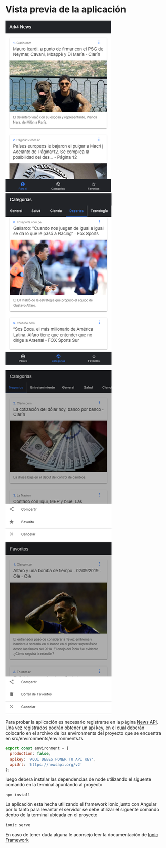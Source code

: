 # Vista previa de la aplicación

![](docs/ark4News.png) ![](docs/ark4News-categorias.png)

![](docs/ark4News-opciones.png) ![](docs/ark4News-favoritos.png)

Para probar la aplicación es necesario registrarse en la página [News API](https://newsapi.org).
Una vez registrados podrán obtener un api key, en el cual deberán colocarlo en el archivo de los environments del proyecto que se encuentra en src/environments/environments.ts 

~~~js
export const environment = {
  production: false,
  apikey: 'AQUI DEBES PONER TU API KEY',
  apiUrl: 'https://newsapi.org/v2'
};
~~~

luego debera instalar las dependencias de node utilizando el siguente comando en la terminal apuntando al proyecto

~~~
npm install
~~~

La aplicación esta hecha utilizando el framework Ionic junto con Angular por lo tanto para levantar el servidor se debe utilizar el siguente comando dentro de la terminal ubicada en el proyecto

~~~bash
ionic serve
~~~

En caso de tener duda alguna le aconsejo leer la documentación de [Ionic Framework](https://ionicframework.com/)



